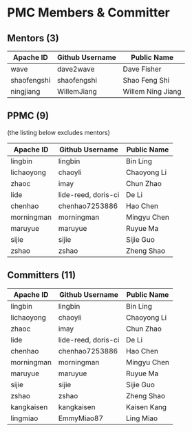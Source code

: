 # PMC Members & Committer

## Mentors (3)

|Apache ID|Github Username	|Public Name|
|--------|-----------|----------|
|wave	|dave2wave	|Dave Fisher	|
|shaofengshi	|shaofengshi|	Shao Feng Shi	|
|ningjiang	|WillemJiang	|Willem Ning Jiang|

## PPMC (9)
(the listing below excludes mentors)

|Apache ID|Github Username	|Public Name|
|--------|-----------|----------|
|lingbin|	lingbin	|Bin Ling	|
|lichaoyong	|chaoyli	|Chaoyong Li	|
|zhaoc	|imay	|Chun Zhao	|
|lide	|lide-reed, doris-ci	|De Li	|
|chenhao	|chenhao7253886	|Hao Chen	|
|morningman	|morningman	|Mingyu Chen|
|maruyue	|maruyue|	Ruyue Ma	|
|sijie	|sijie	|Sijie Guo	|
|zshao	|zshao	|Zheng Shao|

## Committers (11)

|Apache ID|Github Username	|Public Name|
|--------|-----------|----------|
|lingbin|	lingbin	|Bin Ling	|
|lichaoyong	|chaoyli	|Chaoyong Li	|
|zhaoc	|imay	|Chun Zhao	|
|lide	|lide-reed, doris-ci	|De Li	|
|chenhao	|chenhao7253886	|Hao Chen	|
|morningman	|morningman	|Mingyu Chen|
|maruyue	|maruyue|	Ruyue Ma	|
|sijie	|sijie	|Sijie Guo	|
|zshao	|zshao	|Zheng Shao|
|kangkaisen|kangkaisen|Kaisen Kang|
|lingmiao|EmmyMiao87|Ling Miao|
